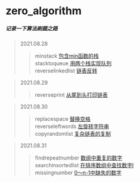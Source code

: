 # zero_algorithm

##### 记录一下算法刷题之路

> 2021.08.28
>> minstack [包含min函数的栈](https://github.com/Bikatoo/zero_algorithm/tree/master/minstack)   
>> stacktoqueue [用两个栈实现队列](https://github.com/Bikatoo/zero_algorithm/tree/master/stacktoqueue)   
>> reverselinkedlist [链表反转](https://github.com/Bikatoo/zero_algorithm/tree/master/reverselinkedlist)   

> 2021.08.29
>> reverseprint [从尾到头打印链表](https://github.com/Bikatoo/zero_algorithm/tree/master/reverseprint)

> 2021.08.30
>> replacespace [替换空格](https://github.com/Bikatoo/zero_algorithm/tree/master/replacespace)   
>> reverseleftwords [左旋转字符串](https://github.com/Bikatoo/zero_algorithm/tree/master/reverseleftwords)   
>> copyrandomlist [复杂链表的复制](https://github.com/Bikatoo/zero_algorithm/tree/master/copyrandomlist)   

> 2021.08.31
>> findrepeatnumber [数组中重复的数字](https://github.com/Bikatoo/zero_algorithm/tree/master/findrepeatnumber)   
>> searchinsortedlist [在排序数组中查找数字I](https://github.com/Bikatoo/zero_algorithm/tree/master/searchinsortedlist)   
>> missingnumber [0～n-1中缺失的数字](https://github.com/Bikatoo/zero_algorithm/tree/master/missingnumber)   